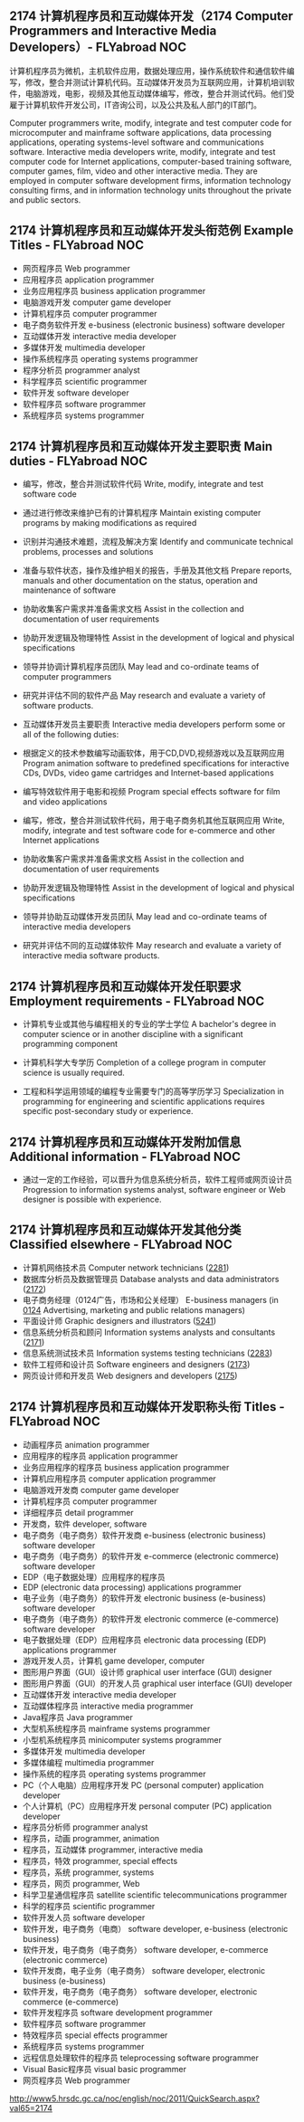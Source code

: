 ## 2174 计算机程序员和互动媒体开发（2174 Computer Programmers and Interactive Media Developers）- FLYabroad NOC

计算机程序员为微机，主机软件应用，数据处理应用，操作系统软件和通信软件编写，修改，整合并测试计算机代码。互动媒体开发员为互联网应用，计算机培训软件，电脑游戏，电影，视频及其他互动媒体编写，修改，整合并测试代码。他们受雇于计算机软件开发公司，IT咨询公司，以及公共及私人部门的IT部门。

Computer programmers write, modify, integrate and test computer code for microcomputer and mainframe software applications, data processing applications, operating systems-level software and communications software. Interactive media developers write, modify, integrate and test computer code for Internet applications, computer-based training software, computer games, film, video and other interactive media. They are employed in computer software development firms, information technology consulting firms, and in information technology units throughout the private and public sectors.

## 2174 计算机程序员和互动媒体开发头衔范例 Example Titles - FLYabroad NOC

* 网页程序员 Web programmer
* 应用程序员 application programmer
* 业务应用程序员 business application programmer
* 电脑游戏开发 computer game developer
* 计算机程序员 computer programmer
* 电子商务软件开发 e-business (electronic business) software developer
* 互动媒体开发 interactive media developer
* 多媒体开发 multimedia developer
* 操作系统程序员 operating systems programmer
* 程序分析员 programmer analyst
* 科学程序员 scientific programmer
* 软件开发 software developer
* 软件程序员 software programmer
* 系统程序员 systems programmer

## 2174 计算机程序员和互动媒体开发主要职责 Main duties - FLYabroad NOC

* 编写，修改，整合并测试软件代码
Write, modify, integrate and test software code

* 通过进行修改来维护已有的计算机程序
Maintain existing computer programs by making modifications as required

* 识别并沟通技术难题，流程及解决方案
Identify and communicate technical problems, processes and solutions

* 准备与软件状态，操作及维护相关的报告，手册及其他文档
Prepare reports, manuals and other documentation on the status, operation and maintenance of software

* 协助收集客户需求并准备需求文档
Assist in the collection and documentation of user requirements

* 协助开发逻辑及物理特性
Assist in the development of logical and physical specifications

* 领导并协调计算机程序员团队
May lead and co-ordinate teams of computer programmers

* 研究并评估不同的软件产品
May research and evaluate a variety of software products.

* 互动媒体开发员主要职责
Interactive media developers perform some or all of the following duties:

* 根据定义的技术参数编写动画软体，用于CD,DVD,视频游戏以及互联网应用
Program animation software to predefined specifications for interactive CDs, DVDs, video game cartridges and Internet-based applications

* 编写特效软件用于电影和视频
Program special effects software for film and video applications

* 编写，修改，整合并测试软件代码，用于电子商务机其他互联网应用
Write, modify, integrate and test software code for e-commerce and other Internet applications

* 协助收集客户需求并准备需求文档
Assist in the collection and documentation of user requirements

* 协助开发逻辑及物理特性
Assist in the development of logical and physical specifications

* 领导并协助互动媒体开发员团队
May lead and co-ordinate teams of interactive media developers

* 研究并评估不同的互动媒体软件
May research and evaluate a variety of interactive media software products.

## 2174 计算机程序员和互动媒体开发任职要求 Employment requirements - FLYabroad NOC

* 计算机专业或其他与编程相关的专业的学士学位
A bachelor's degree in computer science or in another discipline with a significant programming component

* 计算机科学大专学历
Completion of a college program in computer science is usually required.

* 工程和科学运用领域的编程专业需要专门的高等学历学习
Specialization in programming for engineering and scientific applications requires specific post-secondary study or experience.

## 2174 计算机程序员和互动媒体开发附加信息 Additional information - FLYabroad NOC

* 通过一定的工作经验，可以晋升为信息系统分析员，软件工程师或网页设计员
Progression to information systems analyst, software engineer or Web designer is possible with experience.

## 2174 计算机程序员和互动媒体开发其他分类 Classified elsewhere - FLYabroad NOC

* 计算机网络技术员 Computer network technicians ([2281](2281))
* 数据库分析员及数据管理员 Database analysts and data administrators ([2172](2172))
* 电子商务经理（0124广告，市场和公关经理） E-business managers (in [0124](0124) Advertising, marketing and public relations managers)
* 平面设计师 Graphic designers and illustrators ([5241](5241))
* 信息系统分析员和顾问 Information systems analysts and consultants ([2171](2171))
* 信息系统测试技术员 Information systems testing technicians ([2283](2283))
* 软件工程师和设计员 Software engineers and designers ([2173](2173))
* 网页设计师和开发员 Web designers and developers ([2175](2175))

## 2174 计算机程序员和互动媒体开发职称头衔 Titles - FLYabroad NOC

* 动画程序员 animation programmer
* 应用程序的程序员 application programmer
* 业务应用程序的程序员 business application programmer
* 计算机应用程序员 computer application programmer
* 电脑游戏开发商 computer game developer
* 计算机程序员 computer programmer
* 详细程序员 detail programmer
* 开发商，软件 developer, software
* 电子商务（电子商务）软件开发商 e-business (electronic business) software developer
* 电子商务（电子商务）的软件开发 e-commerce (electronic commerce) software developer
* EDP（电子数据处理）应用程序的程序员
* EDP (electronic data processing) applications programmer
* 电子业务（电子商务）的软件开发 electronic business (e-business) software developer
* 电子商务（电子商务）的软件开发 electronic commerce (e-commerce) software developer
* 电子数据处理（EDP）应用程序员 electronic data processing (EDP) applications programmer
* 游戏开发人员，计算机 game developer, computer
* 图形用户界面（GUI）设计师 graphical user interface (GUI) designer
* 图形用户界面（GUI）的开发人员 graphical user interface (GUI) developer
* 互动媒体开发 interactive media developer
* 互动媒体程序员 interactive media programmer
* Java程序员 Java programmer
* 大型机系统程序员 mainframe systems programmer
* 小型机系统程序员 minicomputer systems programmer
* 多媒体开发 multimedia developer
* 多媒体编程 multimedia programmer
* 操作系统的程序员 operating systems programmer
* PC（个人电脑）应用程序开发 PC (personal computer) application developer
* 个人计算机（PC）应用程序开发 personal computer (PC) application developer
* 程序员分析师 programmer analyst
* 程序员，动画 programmer, animation
* 程序员，互动媒体 programmer, interactive media
* 程序员，特效 programmer, special effects
* 程序员，系统 programmer, systems
* 程序员，网页 programmer, Web
* 科学卫星通信程序员 satellite scientific telecommunications programmer
* 科学的程序员 scientific programmer
* 软件开发人员 software developer
* 软件开发，电子商务（电商） software developer, e-business (electronic business)
* 软件开发，电子商务（电子商务） software developer, e-commerce (electronic commerce)
* 软件开发商，电子业务（电子商务） software developer, electronic business (e-business)
* 软件开发，电子商务（电子商务） software developer, electronic commerce (e-commerce)
* 软件开发程序员 software development programmer
* 软件程序员 software programmer
* 特效程序员 special effects programmer
* 系统程序员 systems programmer
* 远程信息处理软件的程序员 teleprocessing software programmer
* Visual Basic程序员 visual basic programmer
* 网页程序员 Web programmer

http://www5.hrsdc.gc.ca/noc/english/noc/2011/QuickSearch.aspx?val65=2174